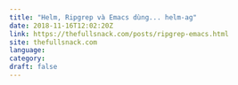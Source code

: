 ```yaml
---
title: "Helm, Ripgrep và Emacs dùng... helm-ag"
date: 2018-11-16T12:02:20Z
link: https://thefullsnack.com/posts/ripgrep-emacs.html
site: thefullsnack.com
language: 
category:
draft: false
---
```

